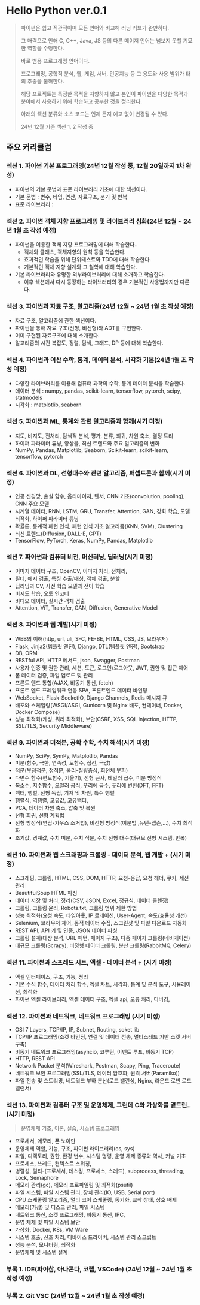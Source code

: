 # Hello Python ver.0.1

> 파이썬은 쉽고 직관적이며 모든 언어와 비교해 러닝 커브가 완만하다.
>
> 그 매력으로 인해 C, C++, Java, JS 등의 다른 메이저 언어는 넘보지 못할 기묘한 역할을 수행한다.
>
> 바로 범용 프로그래밍 언어이다.
>
> 프로그래밍, 공학적 분석, 웹, 게임, 서버, 인공지능 등
> 그 용도와 사용 범위가 타의 추종을 불허한다.
>
> 해당 프로젝트는 특정한 목적을 지향하지 않고 본인이 파이썬을 다양한 목적과 분야에서 사용하기 위해 학습하고 공부한 것을 정리한다.
>
> 아래의 섹션 분류와 소스 코드는 언제 든지 예고 없이 변경될 수 있다.
>
> 24년 12월 기준 섹션 1, 2 작성 중

## 주요 커리큘럼

### 섹션 1. 파이썬 기본 프로그래밍(24년 12월 작성 중, 12월 20일까지 1차 완성)

- 파이썬의 기본 문법과 표준 라이브러리 기초에 대한 섹션이다.
- 기본 문법 : 변수, 타입, 연산, 자료구조, 분기 및 반복
- 표준 라이브러리 :

### 섹션 2. 파이썬 객체 지향 프로그래밍 및 라이브러리 심화(24년 12월 ~ 24년 1월 초 작성 예정)

- 파이썬을 이용한 객체 지향 프로그래밍에 대해 학습한다..
    - 객체와 클래스, 객체지향의 원칙 등을 학습한다.
    - 효과적인 학습을 위해 단위테스트와 TDD에 대해 학습한다.
    - 기본적인 객체 지향 설계와 그 철학에 대해 학습한다.
- 기본 라이브러리와 유명한 외부라이브러리에 대해 소개하고 학습한다.
    - 이후 섹션에서 다시 등장하는 라이브러리의 경우 기본적인 사용법까지만 다룬다.

### 섹션 3. 파이썬과 자료 구조, 알고리즘(24년 12월 ~ 24년 1월 초 작성 예정)

- 자료 구조, 알고리즘에 관한 섹션이다.
- 파이썬을 통해 자료 구조(선형, 비선형)와 ADT를 구현한다.
- 이미 구현된 자료구조에 대해 소개한다.
- 알고리즘의 시간 복잡도, 정렬, 탐색, 그래프, DP 등에 대해 학습한다.

### 섹션 4. 파이썬과 이산 수학, 통계, 데이터 분석, 시각화 기본(24년 1월 초 작성 예정)

- 다양한 라이브러리를 이용해 컴퓨터 과학의 수학, 통계 데이터 분석을 학습한다.
- 데이터 분석 : numpy, pandas, scikit-learn, tensorflow, pytorch, scipy, statmodels
- 시각화 : matplotlib, seaborn

### 섹션 5. 파이썬과 ML, 통계와 관련 알고리즘과 함께(시기 미정)

- 지도, 비지도, 전처리, 탐색적 분석, 평가, 분류, 회귀, 차원 축소, 결정 트리
- 하이퍼 파라미터 튜닝, 앙상블, 최신 트렌드와 주요 알고리즘의 변화
- NumPy, Pandas, Matplotlib, Seaborn, Scikit-learn, scikit-learn, tensorflow, pytorch

### 섹션 6. 파이썬과 DL, 선형대수와 관련 알고리즘, 퍼셉트론과 함께(시기 미정)

- 인공 신경망, 손실 함수, 옵티마이저, 텐서, CNN 기초(convolution, pooling), CNN 주요 모델
- 시계열 데이터, RNN, LSTM, GRU, Transfer, Attention, GAN, 강화 학습, 모델 최적화, 하이퍼 파라미터 튜닝
- 확률론, 통계적 패턴 인식, 패턴 인식 기초 알고리즘(KNN, SVM), Clustering
- 최신 트렌드(Diffusion, DALL-E, GPT)
- TensorFlow, PyTorch, Keras, NumPy, Pandas, Matplotlib

### 섹션 7. 파이썬과 컴퓨터 비전, 머신러닝, 딥러닝(시기 미정)

- 이미지 데이터 구조, OpenCV, 이미지 처리, 전처리,
- 필터, 에지 검출, 특징 추출/매칭, 객체 검출, 분할
- 딥러닝과 CV, 사전 학습 모델과 전이 학습
- 비지도 학습, 오토 인코더
- 비디오 데이터, 실시간 객체 검출
- Attention, ViT, Transfer, GAN, Diffusion, Generative Model

### 섹션 8. 파이썬과 웹 개발(시기 미정)

- WEB의 이해(http, url, uli, S-C, FE-BE, HTML, CSS, JS, 브라우저)
- Flask, Jinja2(템플릿 엔진), Django, DTL(템플릿 엔진), Bootstrap
- DB, ORM
- RESTful API, HTTP 메서드, json, Swagger, Postman
- 사용자 인증 및 권한 관리, 세션, 토큰, 로그인/로그아웃, JWT, 권한 및 접근 제어
- 폼 데이터 검증, 파일 업로드 및 관리
- 프론트 엔드 통합(AJAX, 비동기 통신, fetch)
- 프론트 엔드 프레임워크 연동 SPA, 프론트엔드 데이터 바인딩
- WebSocket, Flask-SocketIO, Django Channels, Redis 메시지 큐
- 배포와 스케일링(WSGI/ASGI, Gunicorn 및 Nginx 배포, 컨테이너, Docker, Docker Compose)
- 성능 최적화(캐싱, 쿼리 최적화), 보안(CSRF, XSS, SQL Injection, HTTP, SSL/TLS, Security Middleware)

### 섹션 9. 파이썬과 미적분, 공학 수학, 수치 해석(시기 미정)

- NumPy, SciPy, SymPy, Matplotlib, Pandas
- 미분(함수, 극한, 연속성, 도함수, 접선, 극값)
- 적분(부정적분, 정적분, 물리-질량중심, 회전체 부피)
- 다변수 함수(편도함수, 기울기), 선형 근사, 테일러 급수, 미분 방정식
- 복소수, 지수함수, 오일러 공식, 푸리에 급수, 푸리에 변환(DFT, FFT)
- 벡터, 행렬, 선형 독립, 기저 및 차원, 특수 행렬
- 행렬식, 역행렬, 고유값, 고유백터,
- PCA, 데이터 차원 축소, 압축 및 복원
- 선형 회귀, 선형 계획법
- 선형 방정식(연립-가우스 소거법), 비선형 방정식(이분법 ,뉴턴-랩슨,...), 수치 최적화
- 초기값, 경계값, 수치 미분, 수치 적분, 수치 선형 대수(대규모 선형 시스템, 반복)

### 섹션 10. 파이썬과 웹 스크래핑과 크롤링 - 데이터 분석, 웹 개발 +  (시기 미정)

- 스크래핑, 크롤링, HTML, CSS, DOM, HTTP, 요청-응답, 요청 헤더, 쿠키, 세션 관리
- BeautifulSoup HTML 파싱
- 데이터 저장 및 처리, 정리(CSV, JSON, Excel, 정규식, 데이터 클렌징)
- 크롤링, 크롤링 윤리, Robots.txt, 크롤링 범위 제한 방법
- 성능 최적화(요청 속도, 타임아웃, IP 로테이션, User-Agent, 속도/효율성 개선)
- Selenium, 브라우저 제어, 동적 데이터 수집, 스크린샷 및 파일 다운로드 자동화
- REST API, API 키 및 인증, JSON 데이터 파싱
- 크롤링 설계(대상 분석, URL 패턴, 페이지 구조), 다중 페이지 크롤링(네비게이션)
- 대규모 크롤링(Scrapy), 비정형 데이터 크롤링, 분산 크롤링(RabbitMQ, Celery)

### 섹션 11. 파이썬과 스프레드 시트, 엑셀 - 데이터 분석 +  (시기 미정)

- 엑셀 인터페이스, 구조, 기능, 정리
- 기본 수식 함수, 데이터 처리 함수, 엑셀 차트, 시각화, 통계 및 분석 도구, 시뮬레이션, 최적화
- 파이썬 엑셀 라이브러리, 엑셀 데이터 구조, 엑셀 api, 오류 처리, 디버깅,

### 섹션 12. 파이썬과 네트워크, 네트워크 프로그래밍  (시기 미정)

- OSI 7 Layers, TCP/IP, IP, Subnet, Routing, soket lib
- TCP/IP 프로그래밍(소켓 바인딩, 연결 및 데이터 전송, 멀티스레드 기반 소켓 서버 구축)
- 비동기 네트워크 프로그래밍(asyncio, 코루틴, 이벤트 루프, 비동기 TCP)
- HTTP, REST API
- Network Packet 분석(Wireshark, Postman, Scapy, Ping, Traceroute)
- 네트워크 보안 프로그래밍(SSL/TLS, 데이터 암호화, 원격 서버(Paramiko))
- 파일 전송 및 스트리밍, 네트워크 부하 분산(로드 밸런싱, Nginx, 라운드 로빈 로드 밸런서)

### 섹션 13. 파이썬과 컴퓨터 구조 및 운영체제, 그런데 C와 가상화를 곁드린..  (시기 미정)

> 운영체제 기초, 이론, 실습, 시스템 프로그래밍

- 프로세서, 메모리, 폰 노이만
- 운영체제 역할, 기능, 구조, 파이썬 라이브러리(os, sys)
- 파일, 디렉토리, 권한, 환경 변수, 시스템 명령, 운영 체제 종류와 역사, 커널 기초
- 프로세스, 쓰레드, 컨텍스트 스위칭,
- 병렬성, 멀티-(프로세서, 테스킹, 프로세스, 스레드), subprocess, threading, Lock, Semaphore
- 메모리 관리(gc), 메모리 프로파일링 및 최적화(psutil)
- 파일 시스템, 파일 시스템 관리, 장치 관리(IO, USB, Serial port)
- CPU 스케줄링 알고리즘, 멀티 코어 스케줄링, 동기화, 교착 상태, 상호 배제
- 메모리(가상) 및 디스크 관리, 파일 시스템
- 네트워크 통신, 소캣 프로그래밍, 비동기 통신, IPC,
- 운영 체제 및 파일 시스템 보안
- 가상화, Docker, K8s, VM Ware
- 시스템 호출, 신호 처리, 디바이스 드라이버, 시스템 관리 스크립트
- 성능 분석, 모니터링, 최적화
- 운영체제 및 시스템 설계

### 부록 1. IDE(파이참, 아나콘다, 코랩, VSCode) (24년 12월 ~ 24년 1월 초 작성 예정)

### 부록 2. Git VSC (24년 12월 ~ 24년 1월 초 작성 예정)

